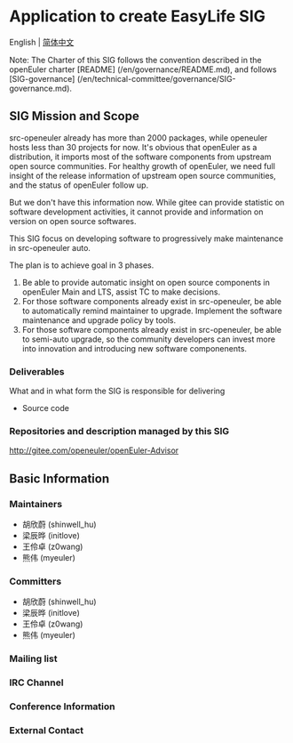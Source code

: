 
# Application to create EasyLife SIG

English | [简体中文](./sig-automation_cn.md)


Note: The Charter of this SIG follows the convention described in the openEuler charter [README] (/en/governance/README.md), and follows [SIG-governance] (/en/technical-committee/governance/SIG-governance.md).

## SIG Mission and Scope

src-openeuler already has more than 2000 packages, while openeuler hosts less than 30 projects for now.
It's obvious that openEuler as a distribution, it imports most of the software components from upstream open source communities.
For healthy growth of openEuler, we need full insight of the release information of upstream open source communities, and the status of openEuler follow up.

But we don't have this information now.
While gitee can provide statistic on software development activities, it cannot provide and information on version on open source softwares.

This SIG focus on developing software to progressively make maintenance in src-openeuler auto.

The plan is to achieve goal in 3 phases.

1. Be able to provide automatic insight on open source components in openEuler Main and LTS, assist TC to make decisions.
2. For those software components already exist in src-openeuler, be able to automatically remind maintainer to upgrade. Implement the software maintenance and upgrade policy by tools.
3. For those software components already exist in src-openeuler, be able to semi-auto upgrade, so the community developers can invest more into innovation and introducing new software componenents.


### Deliverables

What and in what form the SIG is responsible for delivering
 
- Source code

### Repositories and description managed by this SIG

http://gitee.com/openeuler/openEuler-Advisor


## Basic Information

### Maintainers
- 胡欣蔚 (shinwell_hu)
- 梁辰晔 (initlove)
- 王伶卓 (z0wang)
- 熊伟 (myeuler)

### Committers
- 胡欣蔚 (shinwell_hu)
- 梁辰晔 (initlove)
- 王伶卓 (z0wang)
- 熊伟 (myeuler)

### Mailing list

### IRC Channel

### Conference Information

### External Contact
